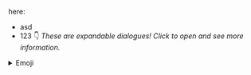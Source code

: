 here:
- asd
- 123
:point_down: _These are expandable dialogues! Click to open and see more information._

<details>
  <summary>Emoji</summary>

  ### Emoji

  Emoji are fun :sparkles:, and they can be silly :stuck_out_tongue_winking_eye:, but they can also be an important communication tool when working with remote teams ✅. Tone doesn't come across as clearly when reading text as it comes speaking face to face, and emojis can be helpful in conveying context and emotions. :heart:

  Emoji are best used as additive extras, not replacements for text. With images, descriptive text makes it clearer for screen readers, but screen readers aren't guaranteed to convey the intent of an emoji. Make sure your meaning is clear in text, so emoji will help instead of causing more confusion.

  Here are some examples of popular emojis in markdown.

  | What you see | What you type |
  | ---------- | ------------ |
  | :heart:    | `:heart:`    |
  | :+1:       | `:+1:`       |
  | :smile:    | `:smile:`    |
  | :sparkles: | `:sparkles:` |
  | :tada:     | `:tada:`     |

  For more information about available emoji, [see this handy cheat sheet](https://gist.github.com/rxaviers/7360908). In most text fields on GitHub, you can type `:` and then begin to type the name of an emoji. A fuzzy search will bring up the 5 best guesses and let you select one.

  ![image of fuzzy search emojis on GitHub](https://user-images.githubusercontent.com/9906718/34602228-47cab148-f1ff-11e7-91f1-56d0fed702f0.png)
  <hr>
</details>
